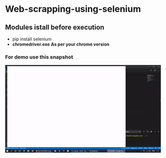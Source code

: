 # Web-scrapping-using-selenium

## Modules istall before execution 
- pip install selenium       
- **chromedriver.exe** **As per your chrome version**  

### For demo use this snapshot
![Snapshot](https://github.com/Aaris-Kazi/Web-scrapping-using-selenium/blob/master/webscrap.gif)
